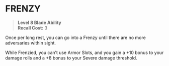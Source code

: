 ﻿---
tags:
  - Ability
  - CharacterOption
name: 'FRENZY'
level: 8
domain: 'Blade'
type: 'Ability'
recall: '3'
description: 'Once per long rest, you can go into a Frenzy until there are no more adversaries within sight.

While Frenzied, you can’t use Armor Slots, and you gain a +10 bonus to your damage rolls and a +8 bonus to your Severe damage threshold.'
---
# FRENZY

> **Level 8 Blade Ability**  
> **Recall Cost:** 3

Once per long rest, you can go into a Frenzy until there are no more adversaries within sight.

While Frenzied, you can’t use Armor Slots, and you gain a +10 bonus to your damage rolls and a +8 bonus to your Severe damage threshold.
